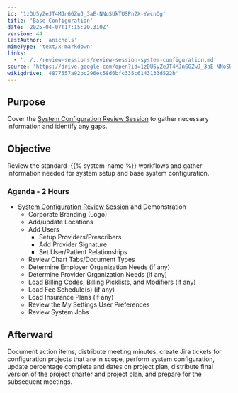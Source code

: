 ```yaml
---
id: '1zDU5yZeJT4MJnGGZwJ_3aE-NNoSUkTUSPn2X-YwcnQg'
title: 'Base Configuration'
date: '2025-04-07T17:15:20.310Z'
version: 44
lastAuthor: 'anichols'
mimeType: 'text/x-markdown'
links:
  - '../../review-sessions/review-session-system-configuration.md'
source: 'https://drive.google.com/open?id=1zDU5yZeJT4MJnGGZwJ_3aE-NNoSUkTUSPn2X-YwcnQg'
wikigdrive: '4877557a92bc296ec58d6bfc335c6143133d522b'
---
```

## Purpose

Cover the [System Configuration Review Session](../../review-sessions/review-session-system-configuration.md) to gather necessary information and identify any gaps.

## Objective

Review the standard  {{% system-name %}} workflows and gather information needed for system setup and base system configuration.

### Agenda - 2 Hours

* [System Configuration Review Session](../../review-sessions/review-session-system-configuration.md) and Demonstration
    * Corporate Branding (Logo)
    * Add/update Locations
    * Add Users
        * Setup Providers/Prescribers
        * Add Provider Signature
        * Set User/Patient Relationships
    * Review Chart Tabs/Document Types
    * Determine Employer Organization Needs (if any)
    * Determine Provider Organization Needs (if any)
    * Load Billing Codes, Billing Picklists, and Modifiers (if any)
    * Load Fee Schedule(s) (if any)
    * Load Insurance Plans (if any)
    * Review the My Settings User Preferences
    * Review System Jobs

## Afterward

Document action items, distribute meeting minutes, create Jira tickets for configuration projects that are in scope, perform system configuration, update percentage complete and dates on project plan, distribute final version of the project charter and project plan, and prepare for the subsequent meetings.
